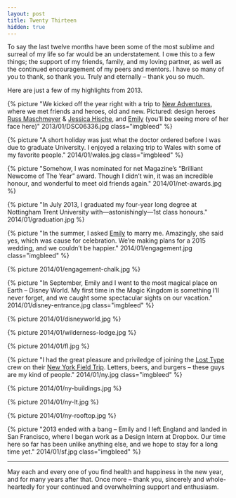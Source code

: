 ```yaml
---
layout: post
title: Twenty Thirteen
hidden: true
---
```


To say the last twelve months have been some of the most sublime and surreal of my life so far would be an understatement. I owe this to a few things; the support of my friends, family, and my loving partner, as well as the continued encouragement of my peers and mentors. I have so many of you to thank, so thank you. Truly and eternally – thank you so much.

Here are just a few of my highlights from 2013.

{% picture "We kicked off the year right with a trip to [New Adventures](http://2013.newadventuresconf.com), where we met friends and heroes, old and new. Pictured: design heroes [Russ Maschmeyer](http://twitter.com/strangenative) & [Jessica Hische](http://twitter.com/jessicahische), and [Emily](http://twitter.com/iamemliy) (you’ll be seeing more of her face here)" 2013/01/DSC06336.jpg class="imgbleed" %}

{% picture "A short holiday was just what the doctor ordered before I was due to graduate University. I enjoyed a relaxing trip to Wales with some of my favorite people." 2014/01/wales.jpg class="imgbleed" %}

{% picture "Somehow, I was nominated for net Magazine’s “Brilliant Newcome of The Year” award. Though I didn’t win, it was an incredible honour, and wonderful to meet old friends again." 2014/01/net-awards.jpg %}

{% picture "In July 2013, I graduated my four-year long degree at Nottingham Trent University with—astonishingly—1st class honours." 2014/01/graduation.jpg %}

{% picture "In the summer, I asked [Emily](http://twitter.com/iamemliy) to marry me. Amazingly, she said yes, which was cause for celebration. We’re making plans for a 2015 wedding, and we couldn’t be happier." 2014/01/engagement.jpg class="imgbleed" %}

{% picture 2014/01/engagement-chalk.jpg %}

{% picture "In September, Emily and I went to the most magical place on Earth – Disney World. My first time in the Magic Kingdom is something I’ll never forget, and we caught some spectacular sights on our vacation." 2014/01/disney-entrance.jpg class="imgbleed" %}

{% picture 2014/01/disneyworld.jpg %}

{% picture 2014/01/wilderness-lodge.jpg %}

{% picture 2014/01/fl.jpg %}

{% picture "I had the great pleasure and priviledge of joining the [Lost Type](http://losttype.com/) crew on their [New York Field Trip](http://fieldtripny.com/). Letters, beers, and burgers – these guys are my kind of people." 2014/01/ny.jpg class="imgbleed" %}

{% picture 2014/01/ny-buildings.jpg %}

{% picture 2014/01/ny-lt.jpg %}

{% picture 2014/01/ny-rooftop.jpg %}

{% picture "2013 ended with a bang – Emily and I left England and landed in San Francisco, where I began work as a Design Intern at Dropbox. Our time here so far has been unlike anything else, and we hope to stay for a long time yet." 2014/01/sf.jpg class="imgbleed" %}

* * *

May each and every one of you find health and happiness in the new year, and for many years after that. Once more – thank you, sincerely and whole-heartedly for your continued and overwhelming support and enthusiasm.
